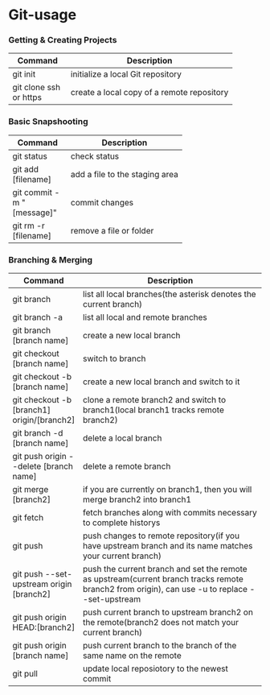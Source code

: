 # Git-usage

### Getting & Creating Projects

| Command | Description |
| ------- | ----------- |
| git init | initialize a local Git repository |
| git clone ssh or https | create a local copy of a remote repository |

### Basic Snapshooting

| Command | Description |
| ------- | ---------- |
| git status | check status|
| git add [filename]| add a file to the staging area |
| git commit -m "[message]" | commit changes |
| git rm -r [filename] | remove a file or folder |

<style>
table th:first-of-type {
    width: 100px;
}
</style>
### Branching & Merging

| Command | Description |
| --------| ----------|
| git branch | list all local branches(the asterisk denotes the current branch) |
| git branch -a | list all local and remote branches |
| git branch [branch name] | create a new local branch |
| git checkout [branch name] | switch to branch |
| git checkout -b [branch name] | create a new local branch and switch to it |
| git checkout -b [branch1] origin/[branch2] | clone a remote branch2 and switch to branch1(local branch1 tracks remote branch2) |
| git branch -d [branch name] | delete a local branch |
| git push origin --delete [branch name] | delete a remote branch |
| git merge [branch2] | if you are currently on branch1, then you will merge branch2 into branch1 |
| git fetch | fetch branches along with commits necessary to complete historys |
| git push | push changes to remote repository(if you have upstream branch and its name matches your current branch) |
| git push --set-upstream origin [branch2] | push the current branch and set the remote as upstream(current branch tracks remote branch2 from origin), can use -u to replace --set-upstream |
| git push origin HEAD:[branch2] | push current branch to upstream branch2 on the remote(branch2 does not match your current branch) |
| git push origin [branch name] | push current branch to the branch of the same name on the remote |
| git pull | update local reposiotory to the newest commit |
